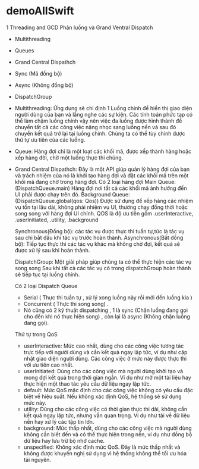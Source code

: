 # demoAllSwift
1 Threading and GCD
Phân luồng và Grand Ventral Dispatch
+ Multithreading
+ Queues
+ Grand Central Dispathch
+ Sync (Mã đồng bộ)
+ Async (Không đồng bộ)
+ DispatchGroup

 + Multithreading: Ứng dụng sẽ chỉ định 1 Luồng chính để hiển thị giao diện người dùng của bạn và lắng nghe các sự kiện. Các tính toán phức tạp có thể làm chậm luồng chính vậy nên việc đa luồng được hình thành để chuyển tất cả các công việc nặng nhọc sang luồng nền và sau đó chuyển kết quả trở lại tại luồng chính.
  Chúng ta có thể tùy chỉnh dược thứ tự ưu tiên của các luồng.
+ Queue: Hàng đợi chỉ là một loạt các khối mã, được xếp thành hàng hoặc xếp hàng đời, chờ một luồng thực thi chúng.
+ Grand Central Dispathch: Đây là một API giúp quản lý hàng đợi của bạn và trách nhiệm của nó là khởi tạo hàng đợi và đặt các khối mã trên một khối mã đang chờ trong hàng đợi.
  Có 2 loại hàng đợi
                     Main Queue:(DispatchQueue.main) Hàng đợi nơi tất cả các khối mã ảnh hưởng đến UI phải được chạy trên đó. 
                     Background Queue:(DispatchQueue.global(qos: Qos)) Được sử dụng để xếp hàng các nhiệm vụ tồn tại lâu dài, không phải nhiệm vụ UI, thường chạy đồng thời hoặc song song với hàng đợi UI chính. QOS là độ ưu tiên gồm .userInteractive, .userInitiated, .utility, .background


  Synchronous(Đồng bộ): các tác vụ được thực thi tuần tự,tức là tác vụ sau chỉ bắt đầu khi tác vụ trước hoàn thành.
  Asynchronous(Bất đồng bộ): Tiếp tục thực thi các tác vụ khác mà không chờ đợi, kết quả sẽ được xử lý sau khi hoàn thành.

  DispatchGroup: Một giải pháp giúp chúng ta có thể thực hiện các tác vụ song song Sau khi tất cả các tác vụ có trong dispatchGroup hoàn thành sẽ tiếp tục tại luồng chính.

  Có 2 loại Dispatch Queue
  + Serial ( Thực thi tuần tự , xử lý xong luồng này rồi mới đến luồng kia )
  + Concurrent ( Thực thi song song) .
  + Nó cũng có 2 kỹ thuật dispatching , 1 là sync (Chặn luồng đang gọi cho đến khi nó thực hiện song) , còn lại là async (Không chặn luồng đang gọi).
 
  Thứ tự trong QoS
  + userInteractive: Mức cao nhất, dùng cho các công việc tương tác trực tiếp với người dùng và cần kết quả ngay lập tức, ví dụ như cập nhật giao diện người dùng. Các công việc ở mức này được thực thi với ưu tiên cao nhất.
  + userInitiated: Dùng cho các công việc mà người dùng khởi tạo và mong đợi kết quả trong thời gian ngắn. Ví dụ như mở một tài liệu hay thực hiện một thao tác yêu cầu dữ liệu ngay lập tức.
  + default: Mức QoS mặc định cho các công việc không có yêu cầu đặc biệt về hiệu suất. Nếu không xác định QoS, hệ thống sẽ sử dụng mức này.
  + utility: Dùng cho các công việc có thời gian thực thi dài, không cần kết quả ngay lập tức, nhưng vẫn quan trọng. Ví dụ như tải về dữ liệu nền hay xử lý các tập tin lớn.
  + background: Mức thấp nhất, dùng cho các công việc mà người dùng không cần biết đến và có thể thực hiện trong nền, ví dụ như đồng bộ dữ liệu hay lưu trữ bộ nhớ cache.
  + unspecified: Không xác định mức QoS. Đây là mức thấp nhất và không được khuyến nghị sử dụng vì hệ thống không thể tối ưu hóa tài nguyên.

  
